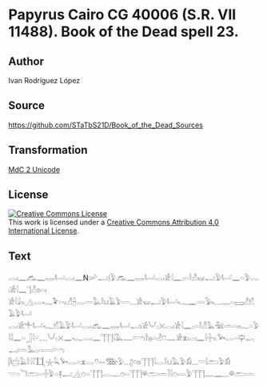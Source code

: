 # Papyrus Cairo CG 40006 (S.R. VII 11488). Book of the Dead spell 23.

## Author 

Ivan Rodríguez López

## Source 

https://github.com/STaTbS21D/Book_of_the_Dead_Sources

## Transformation 

[MdC 2 Unicode](https://statbs21d.github.io/mdc2unicode.html)

## License 

<a rel="license" href="http://creativecommons.org/licenses/by/4.0/"><img alt="Creative Commons License" style="border-width:0" src="https://i.creativecommons.org/l/by/4.0/88x31.png" /></a><br />This work is licensed under a <a rel="license" href="http://creativecommons.org/licenses/by/4.0/">Creative Commons Attribution 4.0 International License</a>.

## Text 

<hiero><rubrum>𓂋𓏤𓈖𓃹𓈖𓉿𓂡𓂋𓏤𓈖</rubrum>N𓌷𓂝𓊤𓅱𓃹𓈖𓉿𓂡𓂋𓏤𓀀𓇋𓈖𓊪𓏏𓎛𓀭𓊠𓂝𓅱𓂡𓈖𓏏𓅱𓂋𓏤𓀀𓇋𓈖𓊹𓀭𓊖𓏏𓏤<br>
𓀀𓇋𓇍𓏭𓂻𓂋𓆑𓅝𓏏𓏭𓀭𓐢𓂋𓏝𓅓𓎛𓂓𓄿𓅱𓏝𓈓𓀀𓊠𓂝𓅱𓂡𓆑𓈖𓏏𓏏𓅂𓈓𓊃𓏏𓈙𓀭𓀸𓄿𓅱𓂡<br>
𓂋𓏤𓀀𓍚𓂡𓆑𓀸𓄿𓅱𓂡𓂋𓏤𓃹𓈖𓉿𓂡𓂝𓏤𓀀𓄋𓊪𓏴𓂋𓏤𓀀𓇋𓈖𓊪𓏏𓎛𓀭𓅓𓅖𓏛𓏏𓏤𓆑𓏏𓅱<br>
𓇋𓇋𓈖𓏏𓃀𓇋𓎺𓈒𓈓𓄋𓊪𓏴𓈖𓆑𓂋𓏤𓈖𓊹𓊹𓊹𓇋𓅓𓊃𓏌𓎡𓏤𓌂𓐍𓏏𓁐𓈞𓊃𓀂𓁷𓏤𓐞𓏤𓈖𓇋𓏶𓏭𓅨𓂋𓏏𓊡𓉻𓂝𓏛𓅓𓊪𓏏𓇯𓏌𓎡𓏤<br>
𓋴𓐠𓄿𓎛𓇋𓇋𓃅𓇼𓆗𓅨𓂋𓏏𓁷𓂋𓄣𓍿𓅢𓅱𓈓𓉺𓏌𓊖𓊹𓊹𓊹𓇋𓂋𓎛𓂓𓅓𓅱𓀁𓈓𓎟𓌃𓂧𓅱𓀁<br>
𓎟𓏏𓆓𓂧𓏏𓏶𓅱𓏏𓊢𓂝𓂻𓇸𓏏𓊹𓊹𓊹𓂋𓊃𓇸𓏏𓊹𓊹𓊹𓋬𓂧𓏛𓍘𓇋𓇸𓏏𓏏𓅱𓊹𓊹𓊹𓊃𓈖𓈓𓋬𓂧𓏝<br></hiero>